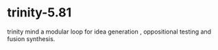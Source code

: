 # trinity-5.81
trinity mind a modular loop for idea generation , oppositional testing and fusion synthesis. 

